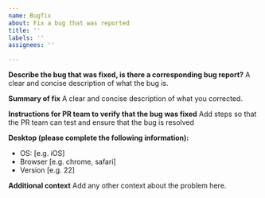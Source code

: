 ```yaml
---
name: Bugfix
about: Fix a bug that was reported
title: ''
labels: ''
assignees: ''

---
```


**Describe the bug that was fixed, is there a corresponding bug report?**
A clear and concise description of what the bug is.

**Summary of fix**
A clear and concise description of what you corrected.

**Instructions for PR team to verify that the bug was fixed**
Add steps so that the PR team can test and ensure that the bug is resolved

**Desktop (please complete the following information):**
 - OS: [e.g. iOS]
 - Browser [e.g. chrome, safari]
 - Version [e.g. 22]


**Additional context**
Add any other context about the problem here.
